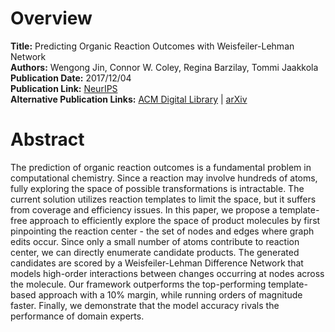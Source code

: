 # Overview
**Title:** Predicting Organic Reaction Outcomes with Weisfeiler-Lehman Network<br>
**Authors:** Wengong Jin, Connor W. Coley, Regina Barzilay, Tommi Jaakkola<br>
**Publication Date:** 2017/12/04<br>
**Publication Link:** [NeurIPS](https://proceedings.neurips.cc/paper/2017/hash/ced556cd9f9c0c8315cfbe0744a3baf0-Abstract.html)<br>
**Alternative Publication Links:** [ACM Digital Library](https://dl.acm.org/doi/10.5555/3294996.3295021) |
[arXiv](https://arxiv.org/abs/1709.04555)


# Abstract
The prediction of organic reaction outcomes is a fundamental problem in computational chemistry. Since a reaction may
involve hundreds of atoms, fully exploring the space of possible transformations is intractable. The current solution
utilizes reaction templates to limit the space, but it suffers from coverage and efficiency issues. In this paper, we
propose a template-free approach to efficiently explore the space of product molecules by first pinpointing the reaction
center - the set of nodes and edges where graph edits occur. Since only a small number of atoms contribute to reaction
center, we can directly enumerate candidate products. The generated candidates are scored by a Weisfeiler-Lehman
Difference Network that models high-order interactions between changes occurring at nodes across the molecule. Our
framework outperforms the top-performing template-based approach with a 10% margin, while running orders of magnitude
faster. Finally, we demonstrate that the model accuracy rivals the performance of domain experts.
